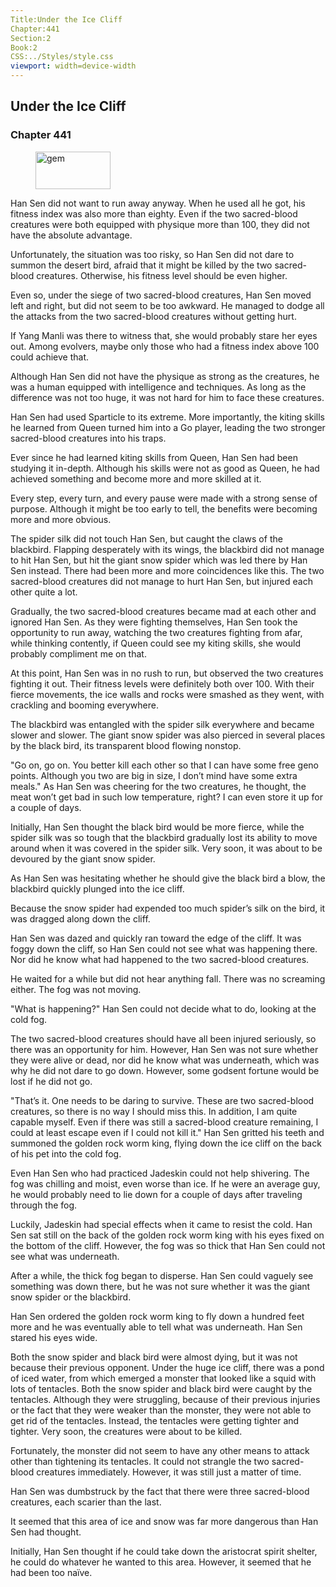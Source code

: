 ```yaml
---
Title:Under the Ice Cliff 
Chapter:441 
Section:2 
Book:2 
CSS:../Styles/style.css 
viewport: width=device-width
---
```

  
## Under the Ice Cliff
### Chapter 441
  
<figure>
	<img src="../Images/gem.gif" alt="gem" id="gem" width="120" height="60" />
</figure>
  

  
Han Sen did not want to run away anyway. When he used all he got, his fitness index was also more than eighty. Even if the two sacred-blood creatures were both equipped with physique more than 100, they did not have the absolute advantage.

Unfortunately, the situation was too risky, so Han Sen did not dare to summon the desert bird, afraid that it might be killed by the two sacred-blood creatures. Otherwise, his fitness level should be even higher.

Even so, under the siege of two sacred-blood creatures, Han Sen moved left and right, but did not seem to be too awkward. He managed to dodge all the attacks from the two sacred-blood creatures without getting hurt.

If Yang Manli was there to witness that, she would probably stare her eyes out. Among evolvers, maybe only those who had a fitness index above 100 could achieve that.

Although Han Sen did not have the physique as strong as the creatures, he was a human equipped with intelligence and techniques. As long as the difference was not too huge, it was not hard for him to face these creatures.

Han Sen had used Sparticle to its extreme. More importantly, the kiting skills he learned from Queen turned him into a Go player, leading the two stronger sacred-blood creatures into his traps.

Ever since he had learned kiting skills from Queen, Han Sen had been studying it in-depth. Although his skills were not as good as Queen, he had achieved something and become more and more skilled at it.

Every step, every turn, and every pause were made with a strong sense of purpose. Although it might be too early to tell, the benefits were becoming more and more obvious.

The spider silk did not touch Han Sen, but caught the claws of the blackbird. Flapping desperately with its wings, the blackbird did not manage to hit Han Sen, but hit the giant snow spider which was led there by Han Sen instead. There had been more and more coincidences like this. The two sacred-blood creatures did not manage to hurt Han Sen, but injured each other quite a lot.

Gradually, the two sacred-blood creatures became mad at each other and ignored Han Sen. As they were fighting themselves, Han Sen took the opportunity to run away, watching the two creatures fighting from afar, while thinking contently, if Queen could see my kiting skills, she would probably compliment me on that.

At this point, Han Sen was in no rush to run, but observed the two creatures fighting it out. Their fitness levels were definitely both over 100. With their fierce movements, the ice walls and rocks were smashed as they went, with crackling and booming everywhere.

The blackbird was entangled with the spider silk everywhere and became slower and slower. The giant snow spider was also pierced in several places by the black bird, its transparent blood flowing nonstop.

"Go on, go on. You better kill each other so that I can have some free geno points. Although you two are big in size, I don’t mind have some extra meals." As Han Sen was cheering for the two creatures, he thought, the meat won’t get bad in such low temperature, right? I can even store it up for a couple of days.

Initially, Han Sen thought the black bird would be more fierce, while the spider silk was so tough that the blackbird gradually lost its ability to move around when it was covered in the spider silk. Very soon, it was about to be devoured by the giant snow spider.

As Han Sen was hesitating whether he should give the black bird a blow, the blackbird quickly plunged into the ice cliff.

Because the snow spider had expended too much spider’s silk on the bird, it was dragged along down the cliff.

Han Sen was dazed and quickly ran toward the edge of the cliff. It was foggy down the cliff, so Han Sen could not see what was happening there. Nor did he know what had happened to the two sacred-blood creatures.

He waited for a while but did not hear anything fall. There was no screaming either. The fog was not moving.

"What is happening?" Han Sen could not decide what to do, looking at the cold fog.

The two sacred-blood creatures should have all been injured seriously, so there was an opportunity for him. However, Han Sen was not sure whether they were alive or dead, nor did he know what was underneath, which was why he did not dare to go down. However, some godsent fortune would be lost if he did not go.

"That’s it. One needs to be daring to survive. These are two sacred-blood creatures, so there is no way I should miss this. In addition, I am quite capable myself. Even if there was still a sacred-blood creature remaining, I could at least escape even if I could not kill it." Han Sen gritted his teeth and summoned the golden rock worm king, flying down the ice cliff on the back of his pet into the cold fog.

Even Han Sen who had practiced Jadeskin could not help shivering. The fog was chilling and moist, even worse than ice. If he were an average guy, he would probably need to lie down for a couple of days after traveling through the fog.

Luckily, Jadeskin had special effects when it came to resist the cold. Han Sen sat still on the back of the golden rock worm king with his eyes fixed on the bottom of the cliff. However, the fog was so thick that Han Sen could not see what was underneath.

After a while, the thick fog began to disperse. Han Sen could vaguely see something was down there, but he was not sure whether it was the giant snow spider or the blackbird.

Han Sen ordered the golden rock worm king to fly down a hundred feet more and he was eventually able to tell what was underneath. Han Sen stared his eyes wide.

Both the snow spider and black bird were almost dying, but it was not because their previous opponent. Under the huge ice cliff, there was a pond of iced water, from which emerged a monster that looked like a squid with lots of tentacles. Both the snow spider and black bird were caught by the tentacles. Although they were struggling, because of their previous injuries or the fact that they were weaker than the monster, they were not able to get rid of the tentacles. Instead, the tentacles were getting tighter and tighter. Very soon, the creatures were about to be killed.

Fortunately, the monster did not seem to have any other means to attack other than tightening its tentacles. It could not strangle the two sacred-blood creatures immediately. However, it was still just a matter of time.

Han Sen was dumbstruck by the fact that there were three sacred-blood creatures, each scarier than the last.

It seemed that this area of ice and snow was far more dangerous than Han Sen had thought.

Initially, Han Sen thought if he could take down the aristocrat spirit shelter, he could do whatever he wanted to this area. However, it seemed that he had been too naïve.